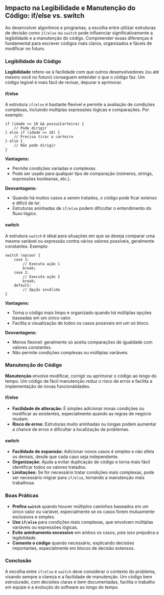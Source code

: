 
## Impacto na Legibilidade e Manutenção do Código: if/else vs. switch

Ao desenvolver algoritmos e programas, a escolha entre utilizar estruturas de decisão como `if/else` ou `switch` pode influenciar significativamente a legibilidade e a manutenção do código. Compreender essas diferenças é fundamental para escrever códigos mais claros, organizados e fáceis de modificar no futuro.

### Legibilidade do Código

**Legibilidade** refere-se à facilidade com que outros desenvolvedores (ou até mesmo você no futuro) conseguem entender o que o código faz. Um código legível é mais fácil de revisar, depurar e aprimorar.

#### if/else

A estrutura `if/else` é bastante flexível e permite a avaliação de condições complexas, incluindo múltiplas expressões lógicas e comparações. Por exemplo:

```pseudo
if (idade >= 18 && possuiCarteira) {
    // Pode dirigir
} else if (idade >= 18) {
    // Precisa tirar a carteira
} else {
    // Não pode dirigir
}
```

**Vantagens:**
- Permite condições variadas e complexas.
- Pode ser usado para qualquer tipo de comparação (números, strings, expressões booleanas, etc.).

**Desvantagens:**
- Quando há muitos casos a serem tratados, o código pode ficar extenso e difícil de ler.
- Estruturas aninhadas de `if/else` podem dificultar o entendimento do fluxo lógico.

#### switch

A estrutura `switch` é ideal para situações em que se deseja comparar uma mesma variável ou expressão contra vários valores possíveis, geralmente constantes. Exemplo:

```pseudo
switch (opcao) {
    case 1:
        // Executa ação 1
        break;
    case 2:
        // Executa ação 2
        break;
    default:
        // Opção inválida
}
```

**Vantagens:**
- Torna o código mais limpo e organizado quando há múltiplas opções baseadas em um único valor.
- Facilita a visualização de todos os casos possíveis em um só bloco.

**Desvantagens:**
- Menos flexível: geralmente só aceita comparações de igualdade com valores constantes.
- Não permite condições complexas ou múltiplas variáveis.

### Manutenção do Código

**Manutenção** envolve modificar, corrigir ou aprimorar o código ao longo do tempo. Um código de fácil manutenção reduz o risco de erros e facilita a implementação de novas funcionalidades.

#### if/else

- **Facilidade de alteração:** É simples adicionar novas condições ou modificar as existentes, especialmente quando as regras de negócio mudam.
- **Risco de erros:** Estruturas muito aninhadas ou longas podem aumentar a chance de erros e dificultar a localização de problemas.

#### switch

- **Facilidade de expansão:** Adicionar novos casos é simples e não afeta os demais, desde que cada caso seja independente.
- **Organização:** Ajuda a evitar duplicação de código e torna mais fácil identificar todos os valores tratados.
- **Limitações:** Se for necessário tratar condições mais complexas, pode ser necessário migrar para `if/else`, tornando a manutenção mais trabalhosa.

### Boas Práticas

- **Prefira `switch`** quando houver múltiplos caminhos baseados em um único valor ou variável, especialmente se os casos forem mutuamente exclusivos e simples.
- **Use `if/else`** para condições mais complexas, que envolvam múltiplas variáveis ou expressões lógicas.
- **Evite aninhamento excessivo** em ambos os casos, pois isso prejudica a legibilidade.
- **Comente o código** quando necessário, explicando decisões importantes, especialmente em blocos de decisão extensos.

### Conclusão

A escolha entre `if/else` e `switch` deve considerar o contexto do problema, visando sempre a clareza e a facilidade de manutenção. Um código bem estruturado, com decisões claras e bem documentadas, facilita o trabalho em equipe e a evolução do software ao longo do tempo.
```
